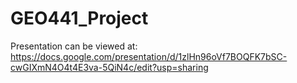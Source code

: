 # GEO441_Project
Presentation can be viewed at:
https://docs.google.com/presentation/d/1zlHn96oVf7BOQFK7bSC-cwGIXmN4O4t4E3va-5QiN4c/edit?usp=sharing

